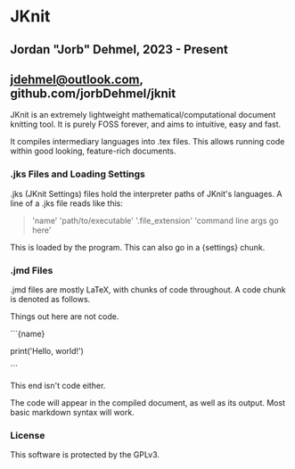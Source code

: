 # JKnit
## Jordan "Jorb" Dehmel, 2023 - Present
## jdehmel@outlook.com, github.com/jorbDehmel/jknit

JKnit is an extremely lightweight mathematical/computational document
knitting tool. It is purely FOSS forever, and aims to intuitive, easy and fast.

It compiles intermediary languages into .tex files. This allows running
code within good looking, feature-rich documents.

### .jks Files and Loading Settings

.jks (JKnit Settings) files hold the interpreter paths of JKnit's
languages. A line of a .jks file reads like this:

> 'name' 'path/to/executable' '.file_extension' 'command line args go here'

This is loaded by the program. This can also go in a {settings} chunk.

### .jmd Files

.jmd files are mostly LaTeX, with chunks of code throughout. A code chunk
is denoted as follows.

Things out here are not code.

\```{name}

print('Hello, world!')

\```

This end isn't code either.

The code will appear in the compiled document, as well as its output.
Most basic markdown syntax will work.

### License

This software is protected by the GPLv3.
